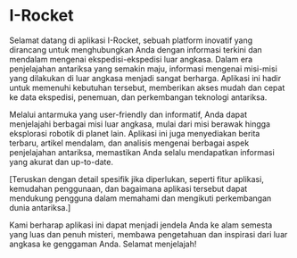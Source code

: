 # I-Rocket
Selamat datang di aplikasi I-Rocket, sebuah platform inovatif yang dirancang untuk menghubungkan Anda dengan informasi terkini dan mendalam mengenai ekspedisi-ekspedisi luar angkasa. Dalam era penjelajahan antariksa yang semakin maju, informasi mengenai misi-misi yang dilakukan di luar angkasa menjadi sangat berharga. Aplikasi ini hadir untuk memenuhi kebutuhan tersebut, memberikan akses mudah dan cepat ke data ekspedisi, penemuan, dan perkembangan teknologi antariksa.

Melalui antarmuka yang user-friendly dan informatif, Anda dapat menjelajahi berbagai misi luar angkasa, mulai dari misi berawak hingga eksplorasi robotik di planet lain. Aplikasi ini juga menyediakan berita terbaru, artikel mendalam, dan analisis mengenai berbagai aspek penjelajahan antariksa, memastikan Anda selalu mendapatkan informasi yang akurat dan up-to-date.

[Teruskan dengan detail spesifik jika diperlukan, seperti fitur aplikasi, kemudahan penggunaan, dan bagaimana aplikasi tersebut dapat mendukung pengguna dalam memahami dan mengikuti perkembangan dunia antariksa.]

Kami berharap aplikasi ini dapat menjadi jendela Anda ke alam semesta yang luas dan penuh misteri, membawa pengetahuan dan inspirasi dari luar angkasa ke genggaman Anda. Selamat menjelajah!
